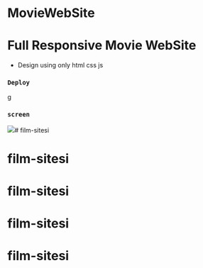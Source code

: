 # MovieWebSite
# Full Responsive Movie WebSite

- Design using only html css js
  
  
 ### `Deploy`
 <a href="movie-web-html-css-js.netlify.app" >g</a>



### `screen`


![](filmm-sitesi.gif)# film-sitesi
# film-sitesi
# film-sitesi
# film-sitesi
# film-sitesi
